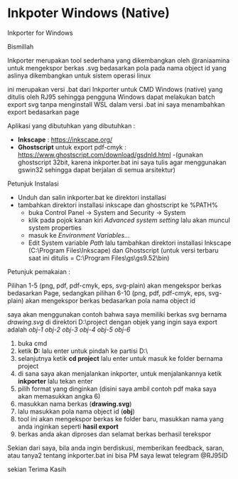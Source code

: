 # Inkpoter Windows (Native) 
Inkporter for Windows

Bismillah

Inkporter merupakan tool sederhana yang dikembangkan oleh @raniaamina untuk mengekspor berkas .svg bedasarkan pola pada nama object id yang aslinya dikembangkan untuk sistem operasi linux

ini merupakan versi .bat dari Inkporter untuk CMD Windows (native) yang ditulis oleh RJ95
sehingga pengguna Windows dapat melakukan batch export svg tanpa menginstall WSL
dalam versi .bat ini saya menambahkan export bedasarkan page

Aplikasi yang dibutuhkan yang dibutuhkan :
- **Inkscape** : https://inkscape.org/
- **Ghostscript** untuk export pdf-cmyk : https://www.ghostscript.com/download/gsdnld.html
	-(gunakan ghostscript 32bit, karena inkporter.bat ini saya tulis agar menggunakan gswin32 sehingga dapat berjalan di semua arsitektur)

Petunjuk Instalasi

- Unduh dan salin inkporter.bat ke direktori installasi
- tambahkan direktori installasi inkscape dan ghostscript ke %PATH%
	- buka Control Panel -> System and Security -> System 
	- klik pada pojok kanan kiri *Advanced system setting* lalu akan muncul system properties
	- masuk ke *Environment Variables...*
	- Edit System variable *Path* lalu tambahkan direktori installasi Inkscape (C:\Program Files\Inkscape) dan Ghostscript (untuk versi terbaru saat ini ditulis = C:\Program Files\gs\gs9.52\bin)

Petunjuk pemakaian :

Pilihan 1-5 (png, pdf, pdf-cmyk, eps, svg-plain) akan mengekspor berkas bedasarkan Page,
sedangkan pilihan 6-10 (png, pdf, pdf-cmyk, eps, svg-plain) akan mengekspor berkas bedasarkan pola nama object id

saya akan menggunakan contoh bahwa saya memiliki berkas svg bernama *drawing.svg* di direktori D:\project
dengan objek yang ingin saya export adalah *obj-1* *obj-2* *obj-3* *obj-4* *obj-5* *obj-6*
1. buka cmd
2. ketik **D:** lalu enter untuk pindah ke partisi D:\
3. selanjutnya ketik **cd project** lalu enter untuk masuk ke folder bernama project
4. di sana saya akan menjalankan inkporter, untuk menjalankannya ketik **inkporter** lalu tekan enter
5. pilih format yang dinginkan (disini saya ambil contoh pdf maka saya akan memasukkan angka 6)
6. masukkan nama berkas (**drawing.svg**)
7. lalu masukkan pola nama object id (**obj**)
8. tool ini akan mengekspor berkas ke folder baru, masukkan nama yang anda inginkan seperti **hasil export**
9. berkas anda akan diproses dan selamat berkas berhasil terekspor

Sekian dari saya, bila anda ingin berdiskusi, memberikan feedback, saran, atau tanya2 tentang inkporter.bat ini bisa PM saya lewat telegram @RJ95ID

sekian Terima Kasih
